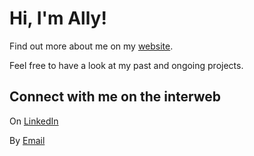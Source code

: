 # Hi, I'm Ally!

Find out more about me on my [website](https://akouao.github.io/).

Feel free to have a look at my past and ongoing projects.

## Connect with me on the interweb

On [LinkedIn](https://www.linkedin.com/in/allyson-kouao)

By [Email](akouao@redhat.com)
